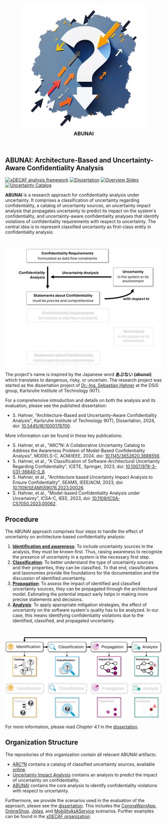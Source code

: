 <p align="center"> 
	<h3 align="center"><img alt="ABUNAI" src="abunai-art.png"><br>
    ABUNAI</h3>
</p>
<p>&nbsp;</p>

## ABUNAI: Architecture-Based and Uncertainty-Aware Confidentiality Analysis

[![xDECAF analysis framework](https://img.shields.io/badge/xDECAF%20analysis%20framework-v4.0.0-orange?style=flat-square&logo=eclipse&logoColor=white)](https://dataflowanalysis.org)
[![Dissertation](https://img.shields.io/badge/Dissertation-Available-green?style=flat-square&logo=GitBook&logoColor=white)](https://doi.org/10.5445/IR/1000178700)
[![Overview Slides](https://img.shields.io/badge/Overview%20Slides-Available-green?style=flat-square&logo=Slides&logoColor=white)](https://sebastianhahner.de/talks/2024/DoctoralDefenseSebastianHahner_2024_ArchitectureBasedAndUncertaintyAwareConfidentialityAnalysis.pdf)
[![Uncertainty Catalog](https://img.shields.io/badge/Uncertainty%20Catalog-Available-green?style=flat-square&logo=github)](https://arc3n.abunai.dev)

**ABUNAI** is a research approach for confidentiality analysis under uncertainty.
It comprises a classification of uncertainty regarding confidentiality, a catalog of uncertainty sources, an uncertainty impact analysis that propagates uncertainty to predict its impact on the system's confidentiality, and uncertainty-aware confidentiality analyses that identify violations of confidentiality requirements with respect to uncertainty.
The central idea is to represent classified uncertainty as first-class entity in confidentiality analysis:
<p>&nbsp;</p>

![Overview](overview-light.png#gh-light-mode-only)
![Overview](overview-dark.png#gh-dark-mode-only)

The project's name is inspired by the Japanese word **あぶない (abunai)** which translates to dangerous, risky, or uncertain.
The research project was started as the dissertation project of [Dr.-Ing. Sebastian Hahner](https://sebastianhahner.de) at the DSiS group, Karlsruhe Institute of Technology (KIT).

For a comprehensive introduction and details on both the analysis and its evaluation, please see the published dissertation:

* S. Hahner, "Architecture-Based and Uncertainty-Aware Confidentiality Analysis", Karlsruhe Institute of Technology (KIT), Dissertation, 2024, doi: [10.5445/IR/1000178700](https://doi.org/10.5445/IR/1000178700).

More information can be found in these key publications:

* S. Hahner, et al., "ARC³N: A Collaborative Uncertainty Catalog to Address the Awareness Problem of Model-Based Confidentiality Analysis", MODELS-C, ACM/IEEE, 2024, doi: [10.1145/3652620.3688556](https://doi.org/10.1145/3652620.3688556).
* S. Hahner, et al., "A Classification of Software-Architectural Uncertainty Regarding Confidentiality", ICETE, Springer, 2023, doi:  [10.1007/978-3-031-36840-0_8](https://doi.org/10.1007/978-3-031-36840-0_8).
* S. Hahner, et al., "Architecture based Uncertainty Impact Analysis to Ensure Confidentiality", SEAMS, IEEE/ACM, 2023, doi: [10.1109/SEAMS59076.2023.00026](https://doi.org/10.1109/SEAMS59076.2023.00026).
* S. Hahner, et al., "Model-based Confidentiality Analysis under Uncertainty", ICSA-C, IEEE, 2023, doi: [10.1109/ICSA-C57050.2023.00062](https://doi.org/10.1109/ICSA-C57050.2023.00062).

## Procedure

The ABUNAI approach comprises four steps to handle the effect of uncertainty on architecture-based confidentiality analysis:

1. [**Identification and awareness**](https://github.com/abunai-dev/ARC3N): To include uncertainty sources in the analysis, they must be known first. Thus, raising awareness to recognize the presence of uncertainty in a system is the necessary first step.
2. [**Classification**](https://github.com/abunai-dev/ARC3N): To better understand the type of uncertainty sources and their properties, they can be classified. To that end, classifications and taxonomies provide the foundations for the documentation and the discussion of identified uncertainty.
3. [**Propagation**](https://github.com/abunai-dev/UncertaintyImpactAnalysis): To assess the impact of identified and classified uncertainty sources, they can be propagated through the architectural model. Estimating the potential impact early helps in making more precise statements and decisions.
4. [**Analysis**](https://github.com/abunai-dev/ABUNAI): To apply appropriate mitigation strategies, the effect of uncertainty on the software system's quality has to be analyzed. In our case, this means identifying confidentiality violations due to the identified, classified, and propagated uncertainty.
<p>&nbsp;</p>

![Procedure](procedure-light.png#gh-light-mode-only)
![Procedure](procedure-dark.png#gh-dark-mode-only)

For more information, please read *Chapter 4.1* in the [dissertation](https://doi.org/10.5445/IR/1000178700).


## Organization Structure

The repositories of this organization contain all relevant ABUNAI artifacts:

* [ARC³N](https://github.com/abunai-dev/ARC3N) contains a catalog of classified uncertainty sources, available [online](https://arc3n.abunai.dev/).
* [Uncertainty Impact Analysis](https://github.com/abunai-dev/UncertaintyImpactAnalysis) contains an analysis to predict the impact of uncertainty on confidentiality.
* [ABUNAI](https://github.com/abunai-dev/ABUNAI) contains the core analysis to identify confidentiality violations with respect to uncertainty.

Furthermore, we provide the scenarios used in the evaluation of the approach, please see the [dissertation](https://doi.org/10.5445/IR/1000178700). This includes the [CoronaWarnApp](https://github.com/abunai-dev/EvaluationScenario-CoronaWarnApp), [OnlineShop](https://github.com/abunai-dev/EvaluationScenario-OnlineShop), [Jplag](https://github.com/abunai-dev/EvaluationScenario-JPlag), and [MobilityAsAService](https://github.com/abunai-dev/EvaluationScenario-MaaS) scenarios. Further examples can be found in the [xDECAF organization](https://github.com/DataFlowAnalysis/DataFlowAnalysis).
